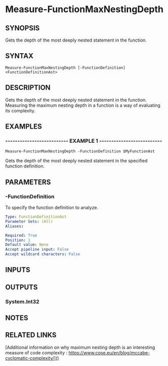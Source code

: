 # Measure-FunctionMaxNestingDepth

## SYNOPSIS
Gets the depth of the most deeply nested statement in the function.

## SYNTAX

```
Measure-FunctionMaxNestingDepth [-FunctionDefinition] <FunctionDefinitionAst>
```

## DESCRIPTION
Gets the depth of the most deeply nested statement in the function.
Measuring the maximum nesting depth in a function is a way of evaluating its complexity.

## EXAMPLES

### -------------------------- EXAMPLE 1 --------------------------
```
Measure-FunctionMaxNestingDepth -FunctionDefinition $MyFunctionAst
```

Gets the depth of the most deeply nested statement in the specified function definition.

## PARAMETERS

### -FunctionDefinition
To specify the function definition to analyze.

```yaml
Type: FunctionDefinitionAst
Parameter Sets: (All)
Aliases: 

Required: True
Position: 1
Default value: None
Accept pipeline input: False
Accept wildcard characters: False
```

## INPUTS

## OUTPUTS

### System.Int32

## NOTES

## RELATED LINKS

[Additional information on why maximum nesting depth is an interesting measure of code complexity :
https://www.cqse.eu/en/blog/mccabe-cyclomatic-complexity/]()

